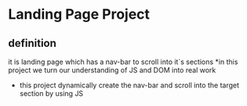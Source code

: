 # Landing Page Project


## definition 

it is landing page which has a nav-bar to scroll into it`s sections 
*in this project we turn our understanding of JS and DOM into real work
* this project dynamically create the nav-bar and scroll into the target section by using JS
